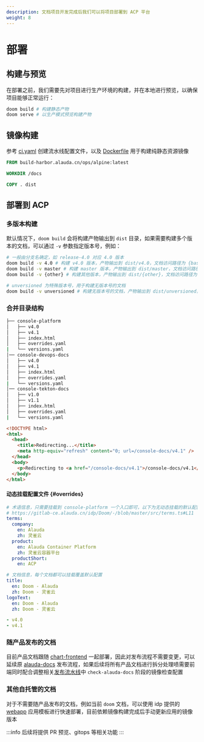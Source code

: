 ```yaml
---
description: 文档项目开发完成后我们可以将项目部署到 ACP 平台
weight: 8
---
```


# 部署

## 构建与预览

在部署之前，我们需要先对项目进行生产环境的构建，并在本地进行预览，以确保项目能够正常运行：

```bash
doom build # 构建静态产物
doom serve # 以生产模式预览构建产物
```

## 镜像构建

参考 [ci.yaml](https://gitlab-ce.alauda.cn/idp/Doom/-/blob/master/.build/ci.yaml) 创建流水线配置文件，以及 [Dockerfile](https://gitlab-ce.alauda.cn/idp/Doom/-/blob/master/Dockerfile) 用于构建纯静态资源镜像

```dockerfile
FROM build-harbor.alauda.cn/ops/alpine:latest

WORKDIR /docs

COPY . dist
```

## 部署到 ACP

### 多版本构建

默认情况下，`doom build` 会将构建产物输出到 `dist` 目录，如果需要构建多个版本的文档，可以通过 `-v` 参数指定版本号，例如：

```bash
# 一般由分支名确定，如 release-4.0 对应 4.0 版本
doom build -v 4.0 # 构建 v4.0 版本，产物输出到 dist/v4.0，文档访问路径为 {base}/v4.0
doom build -v master # 构建 master 版本，产物输出到 dist/master，文档访问路径为 {base}/master
doom build -v {other} # 构建其他版本，产物输出到 dist/{other}，文档访问路径为 {base}/{other}

# unversioned 为特殊版本号，用于构建无版本号的文档
doom build -v unversioned # 构建无版本号的文档，产物输出到 dist/unversioned，文档访问路径为 {base}
```

### 合并目录结构

```sh
├── console-platform
│   ├── v4.0
│   ├── v4.1
│   ├── index.html
│   ├── overrides.yaml
|   └── versions.yaml
│── console-devops-docs
│   ├── v4.0
│   ├── v4.1
│   ├── index.html
│   ├── overrides.yaml
|   └── versions.yaml
│── console-tekton-docs
│   ├── v1.0
│   ├── v1.1
│   ├── index.html
│   ├── overrides.yaml
|   └── versions.yaml
```

```html title="index.html"
<!DOCTYPE html>
<html>
  <head>
    <title>Redirecting...</title>
    <meta http-equiv="refresh" content="0; url=/console-docs/v4.1" />
  </head>
  <body>
    <p>Redirecting to <a href="/console-docs/v4.1">/console-docs/v4.1</a></p>
  </body>
</html>
```

#### 动态挂载配置文件 \{#overrides}

```yaml title="overrides.yaml"
# 术语信息，只需要挂载到 console-platform 一个入口即可，以下为无动态挂载的默认配置
# https://gitlab-ce.alauda.cn/idp/Doom/-/blob/master/src/terms.ts#L11
terms:
  company:
    en: Alauda
    zh: 灵雀云
  product:
    en: Alauda Container Platform
    zh: 灵雀云容器平台
  productShort:
    en: ACP

# 文档信息，每个文档都可以挂载覆盖默认配置
title:
  en: Doom - Alauda
  zh: Doom - 灵雀云
logoText:
  en: Doom - Alauda
  zh: Doom - 灵雀云
```

```yaml title="versions.yaml"
- v4.0
- v4.1
```

### 随产品发布的文档

目前产品文档跟随 [chart-frontend](https://gitlab-ce.alauda.cn/frontend/chart-frontend/-/blob/master/chart/values.yaml#L78-107) 一起部署，因此对发布流程不需要变更，可以延续原 [alauda-docs](https://gitlab-ce.alauda.cn/alauda/alauda-docs) 发布流程，如果后续将所有产品文档进行拆分处理啧需要前端同时配合调整相关[发布流水线](https://edge.alauda.cn/console-devops/workspace/frontend/cd?delivery=packager-frontend-chart)中 `check-alauda-docs` 阶段的镜像检查配置

### 其他自托管的文档

对于不需要随产品发布的文档，例如当前 `doom` 文档，可以使用 idp 提供的 [webapp](https://edge.alauda.cn/console-acp/app-market/idp~alauda-idp~idp/chart/webapp.idp-repo/latest) 应用模板进行快速部署，目前依赖镜像构建完成后手动更新应用的镜像版本

:::info
后续将提供 PR 预览、gitops 等相关功能
:::
